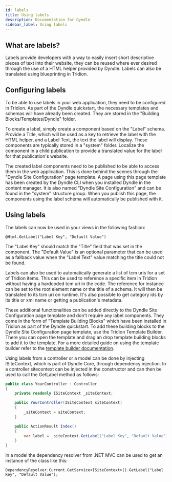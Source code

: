 ```yaml
---
id: labels
title: Using labels
description: Documentation for Dyndle
sidebar_label: Using labels
---
```


## What are labels?

Labels provide developers with a way to easily insert short descriptive pieces of text into their website, they can be reused where ever desired through the use of a HTML helper provided by Dyndle. Labels can also be translated using blueprinting in Tridion.

## Configuring labels

To be able to use labels in your web application, they need to be configured in Tridion. As part of the Dyndle quickstart, the necessary templates and schemas will have already been created. They are stored in the "Building Blocks/Templates/Dyndle" folder.

To create a label, simply create a component based on the "Label" schema. Provide a Title, which will be used as a key to retrieve the label with the HTML helper, and a Label Text, the text the label will display. These components are typically stored in a "system" folder. Localize the component in a child publication to provide a translated value for the label for that publication's website.

The created label components need to be published to be able to access them in the web application. This is done behind the scenes through the "Dyndle Site Configuration" page template. A page using this page template has been created by the Dyndle CLI when you installed Dyndle in the content manager. It is also named "Dyndle Site Configuration" and can be found in the "system" structure group. When you publish this page, the components using the label schema will automatically be published with it.

## Using labels

The labels can now be used in your views in the following fashion:

`@Html.GetLabel("Label Key", "Default Value")`

The "Label Key" should match the "Title" field that was set in the component. The "Default Value" is an optional parameter that can be used as a fallback value when the "Label Text" value matching the title could not be found.

Labels can also be used to automatically generate a list of tcm uris for a set of Tridion items. This can be used to reference a specific item in Tridion without having a hardcoded tcm uri in the code. The reference for instance can be set to the root element name or the title of a schema. It will then be translated to its tcm uri on runtime. It's also possible to get category ids by its title or xml name or getting a publication's metadata.

These additional functionalities can be added directly to the Dyndle Site Configuration page template and don't require any label components. They come in the form of "Template Building Blocks" which have been installed in Tridion as part of the Dyndle quickstart. To add these building blocks to the Dyndle Site Configuration page template, use the Tridion Template Builder. There you can open the template and drag an drop template building blocks to add it to the template. For a more detailed guide on using the template builder refer to the [template builder documentation](https://docs.sdl.com/LiveContent/content/en-US/SDL%20Web-v5/GUID-FD25A36E-4B1C-4346-BB7E-919B293B8748).

Using labels from a controller or a model can be done by injecting ISiteContext, which is part of Dyndle Core, through dependency injection. In a controller sitecontext can be injected in the constructor and can then be used to call the GetLabel method as follows:

```c#
public class YourController : Controller
{
    private readonly ISiteContext _siteContext;

    public YourController(ISiteContext siteContext)
    {
        _siteContext = siteContext;
    }

    public ActionResult Index()
    {
        var label = _siteContext.GetLabel("Label Key", "Default Value");
    }
}
```

In a model the dependency resolver from .NET MVC can be used to get an instance of the class like this:

`DependencyResolver.Current.GetService<ISiteContext>().GetLabel("Label Key", "Default Value");`
